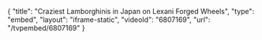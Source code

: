 {
    "title": "Craziest Lamborghinis in Japan on Lexani Forged Wheels",
    "type": "embed",
    "layout": "iframe-static",
    "videoId": "6807169",
    "url": "\/tvpembed\/6807169"
}